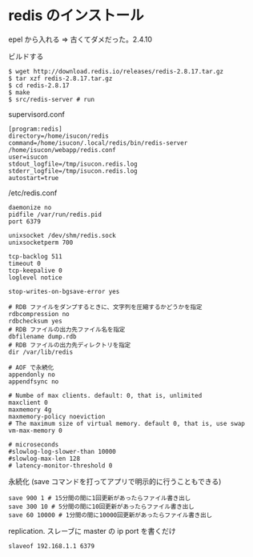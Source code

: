 # redis のインストール

epel から入れる => 古くてダメだった。2.4.10

ビルドする

```
$ wget http://download.redis.io/releases/redis-2.8.17.tar.gz
$ tar xzf redis-2.8.17.tar.gz
$ cd redis-2.8.17
$ make
$ src/redis-server # run
```

supervisord.conf

```
[program:redis]
directory=/home/isucon/redis
command=/home/isucon/.local/redis/bin/redis-server /home/isucon/webapp/redis.conf
user=isucon
stdout_logfile=/tmp/isucon.redis.log
stderr_logfile=/tmp/isucon.redis.log
autostart=true
```

/etc/redis.conf

```
daemonize no
pidfile /var/run/redis.pid
port 6379

unixsocket /dev/shm/redis.sock
unixsocketperm 700

tcp-backlog 511
timeout 0
tcp-keepalive 0
loglevel notice

stop-writes-on-bgsave-error yes

# RDB ファイルをダンプするときに、文字列を圧縮するかどうかを指定
rdbcompression no
rdbchecksum yes
# RDB ファイルの出力先ファイル名を指定
dbfilename dump.rdb
# RDB ファイルの出力先ディレクトリを指定
dir /var/lib/redis

# AOF で永続化
appendonly no
appendfsync no

# Numbe of max clients. default: 0, that is, unlimited
maxclient 0
maxmemory 4g
maxmemory-policy noeviction
# The maximum size of virtual memory. default 0, that is, use swap
vm-max-memory 0

# microseconds
#slowlog-log-slower-than 10000
#slowlog-max-len 128
# latency-monitor-threshold 0
```

永続化 (save コマンドを打ってアプリで明示的に行うこともできる)

```
save 900 1 # 15分間の間に1回更新があったらファイル書き出し
save 300 10 # 5分間の間に10回更新があったらファイル書き出し
save 60 10000 # 1分間の間に10000回更新があったらファイル書き出し
```

replication. スレーブに master の ip port を書くだけ

```
slaveof 192.168.1.1 6379
```
